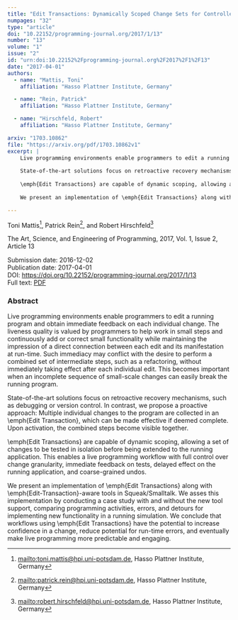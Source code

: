 ```yaml
---
title: "Edit Transactions: Dynamically Scoped Change Sets for Controlled Updates in Live Programming"
numpages: "32"
type: "article"
doi: "10.22152/programming-journal.org/2017/1/13"
number: "13"
volume: "1"
issue: "2"
id: "urn:doi:10.22152%2Fprogramming-journal.org%2F2017%2F1%2F13"
date: "2017-04-01"
authors: 
  - name: "Mattis, Toni"
    affiliation: "Hasso Plattner Institute, Germany"

  - name: "Rein, Patrick"
    affiliation: "Hasso Plattner Institute, Germany"

  - name: "Hirschfeld, Robert"
    affiliation: "Hasso Plattner Institute, Germany"

arxiv: "1703.10862"
file: "https://arxiv.org/pdf/1703.10862v1"
excerpt: |
    Live programming environments enable programmers to edit a running program and obtain immediate feedback on each individual change. The liveness quality is valued by programmers to help work in small steps and continuously add or correct small functionality while maintaining the impression of a direct connection between each edit and its manifestation at run-time. Such immediacy may conflict with the desire to perform a combined set of intermediate steps, such as a refactoring, without immediately taking effect after each individual edit. This becomes important when an incomplete sequence of small-scale changes can easily break the running program.
    
    State-of-the-art solutions focus on retroactive recovery mechanisms, such as debugging or version control. In contrast, we propose a proactive approach: Multiple individual changes to the program are collected in an \emph{Edit Transaction}, which can be made effective if deemed complete. Upon activation, the combined steps become visible together.
    
    \emph{Edit Transactions} are capable of dynamic scoping, allowing a set of changes to be tested in isolation before being extended to the running application. This enables a live programming workflow with full control over change granularity, immediate feedback on tests, delayed effect on the running application, and coarse-grained undos. 
    
    We present an implementation of \emph{Edit Transactions} along with \emph{Edit-Transaction}-aware tools in Squeak/Smalltalk. We asses this implementation by conducting a case study with and without the new tool support, comparing programming activities, errors, and detours for implementing new functionality in a running simulation. We conclude that workflows using \emph{Edit Transactions} have the potential to increase confidence in a change, reduce potential for run-time errors, and eventually make live programming more predictable and engaging.

---
```

Toni Mattis[^1], Patrick Rein[^2], and Robert Hirschfeld[^3]

The Art, Science, and Engineering of Programming, 2017, Vol. 1, Issue 2, Article 13

Submission date: 2016-12-02  
Publication date: 2017-04-01  
DOI: <https://doi.org/10.22152/programming-journal.org/2017/1/13>  
Full text: [PDF](https://arxiv.org/pdf/1703.10862v1)  


### Abstract
Live programming environments enable programmers to edit a running program and obtain immediate feedback on each individual change. The liveness quality is valued by programmers to help work in small steps and continuously add or correct small functionality while maintaining the impression of a direct connection between each edit and its manifestation at run-time. Such immediacy may conflict with the desire to perform a combined set of intermediate steps, such as a refactoring, without immediately taking effect after each individual edit. This becomes important when an incomplete sequence of small-scale changes can easily break the running program.

State-of-the-art solutions focus on retroactive recovery mechanisms, such as debugging or version control. In contrast, we propose a proactive approach: Multiple individual changes to the program are collected in an \emph{Edit Transaction}, which can be made effective if deemed complete. Upon activation, the combined steps become visible together.

\emph{Edit Transactions} are capable of dynamic scoping, allowing a set of changes to be tested in isolation before being extended to the running application. This enables a live programming workflow with full control over change granularity, immediate feedback on tests, delayed effect on the running application, and coarse-grained undos. 

We present an implementation of \emph{Edit Transactions} along with \emph{Edit-Transaction}-aware tools in Squeak/Smalltalk. We asses this implementation by conducting a case study with and without the new tool support, comparing programming activities, errors, and detours for implementing new functionality in a running simulation. We conclude that workflows using \emph{Edit Transactions} have the potential to increase confidence in a change, reduce potential for run-time errors, and eventually make live programming more predictable and engaging.


[^1]: <mailto:toni.mattis@hpi.uni-potsdam.de>, Hasso Plattner Institute, Germany
[^2]: <mailto:patrick.rein@hpi.uni-potsdam.de>, Hasso Plattner Institute, Germany
[^3]: <mailto:robert.hirschfeld@hpi.uni-potsdam.de>, Hasso Plattner Institute, Germany
